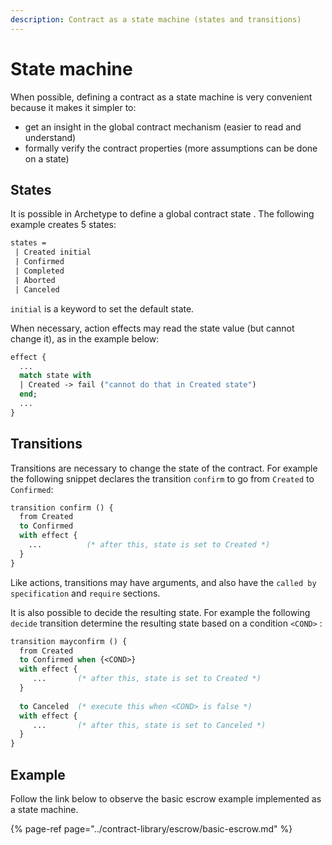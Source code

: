 ```yaml
---
description: Contract as a state machine (states and transitions)
---
```


# State machine

When possible, defining a contract as a state machine is very convenient because it makes it simpler to:

* get an insight in the global contract mechanism \(easier to read and understand\)
* formally verify the contract properties \(more assumptions can be done on a state\) 

## States

It is possible in Archetype to define a global contract state . The following example creates 5 states:

```ocaml
states = 
 | Created initial
 | Confirmed
 | Completed
 | Aborted
 | Canceled
```

`initial` is a keyword to set the default state.

When necessary, action effects may read the state value \(but cannot change it\), as in the example below:

```ocaml
effect {
  ...
  match state with
  | Created -> fail ("cannot do that in Created state")
  end;  
  ...
}
```

## Transitions

Transitions are necessary to change the state of the contract. For example the following snippet declares the transition `confirm` to go from `Created` to `Confirmed`:

```ocaml
transition confirm () {
  from Created
  to Confirmed 
  with effect {
    ...          (* after this, state is set to Created *)
  }
}
```

Like actions, transitions may have arguments, and also have the `called by` `specification` and `require`  sections.

It is also possible to decide the resulting state. For example the following `decide` transition determine the resulting state based on a condition `<COND>` :

```ocaml
transition mayconfirm () {
  from Created
  to Confirmed when {<COND>}
  with effect {
     ...       (* after this, state is set to Created *)
  }
  
  to Canceled  (* execute this when <COND> is false *)
  with effect {
     ...       (* after this, state is set to Canceled *)
  } 
}
```

## Example

Follow the link below to observe the basic escrow example implemented as a state machine.

{% page-ref page="../contract-library/escrow/basic-escrow.md" %}

